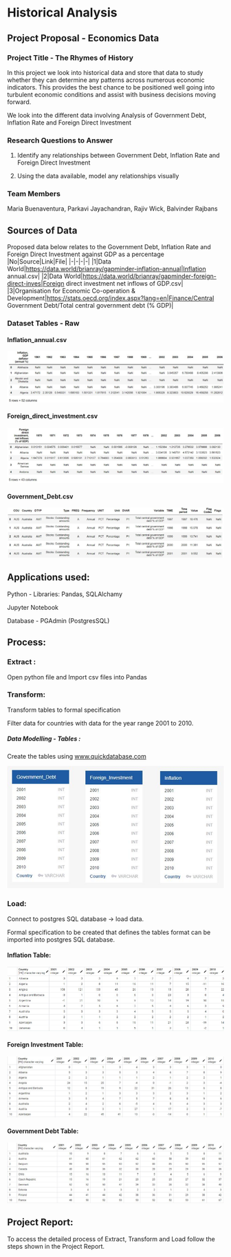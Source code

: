 # Historical Analysis 

## Project Proposal - Economics Data 

### Project Title - The Rhymes of History

In this project we look into historical data and store that data to study whether they can determine any patterns across numerous economic indicators. This provides the best chance to be positioned well going into turbulent economic conditions and assist with business decisions moving forward.

We look into the different data involving Analysis of Government Debt, Inflation Rate and Foreign Direct Investment

### Research Questions to Answer 

1. Identify any relationships between Government Debt, Inflation Rate and Foreign Direct Investment

2. Using the data available, model any relationships visually 


### Team Members  	

Maria Buenaventura,
Parkavi Jayachandran,
Rajiv Wick,
Balvinder Rajbans

## Sources of Data

Proposed data below relates to the Government Debt, Inflation Rate and Foreign Direct Investment against GDP as a percentage
|No|Source|Link|File|
|-|-|-|-|
|1|Data World|https://data.world/brianray/gapminder-inflation-annual|Inflation annual.csv|
|2|Data World|https://data.world/brianray/gapminder-foreign-direct-inves|Foreign direct investment net inflows of GDP.csv|
|3|Organisation for Economic Co-operation & Development|https://stats.oecd.org/index.aspx?lang=en|Finance/Central Government Debt/Total central government debt (% GDP)|

### Dataset Tables - Raw

#### Inflation_annual.csv

![chart](https://github.com/ricamaria/Project2-Group4/blob/main/Resources/Images/Inflation%20Annual%20Table.JPG)


#### Foreign_direct_investment.csv

![chart](https://github.com/ricamaria/Project2-Group4/blob/main/Resources/Images/Foreign%20direct%20investment%20net%20inflows%20of%20GDP%20Table.JPG)

#### Government_Debt.csv

![chart](https://github.com/ricamaria/Project2-Group4/blob/main/Resources/Images/Government%20Debt.JPG)

## Applications used:

Python - Libraries: Pandas, SQLAlchamy

Jupyter Notebook

Database - PGAdmin (PostgresSQL)

## Process:

### Extract :

Open python file and Import csv files into Pandas 

### Transform:

Transform tables to formal specification

Filter data for countries with data for the year range 2001 to 2010.

##### Data Modelling - Tables :

Create the tables using www.quickdatabase.com 

![chart](https://github.com/ricamaria/Project2-Group4/blob/main/Resources/Images/DatabaseModel.JPG)


### Load:

Connect to postgres SQL database -> load data.

Formal specification to be created that defines the tables format can be imported into postgres SQL database.

#### Inflation Table:

![chart](https://github.com/ricamaria/Project2-Group4/blob/main/Resources/Images/pgadmin_inflation.JPG)

#### Foreign Investment Table:

![chart](https://github.com/ricamaria/Project2-Group4/blob/main/Resources/Images/pgadmin_foreigninvestment.JPG)

#### Government Debt Table:

![chart](https://github.com/ricamaria/Project2-Group4/blob/main/Resources/Images/pgadmin_govdebt.JPG)

## Project Report:

To access the detailed process of Extract, Transform and Load follow the steps shown in the Project Report.




